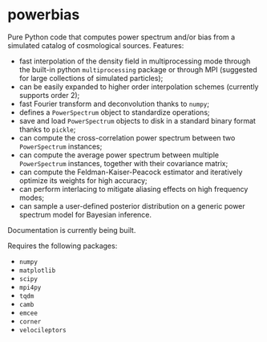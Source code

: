 # powerbias
Pure Python code that computes power spectrum and/or bias from a simulated catalog of cosmological sources.
Features:
 - fast interpolation of the density field in multiprocessing mode through the built-in python `multiprocessing` package or through MPI (suggested for large collections of simulated particles);
 - can be easily expanded to higher order interpolation schemes (currently supports order 2);
 - fast Fourier transform and deconvolution thanks to `numpy`;
 - defines a `PowerSpectrum` object to standardize operations;
 - save and load `PowerSpectrum` objects to disk in a standard binary format thanks to `pickle`;
 - can compute the cross-correlation power spectrum between two `PowerSpectrum` instances;
 - can compute the average power spectrum between multiple `PowerSpectrum` instances, together with their covariance matrix;
 - can compute the Feldman-Kaiser-Peacock estimator and iteratively optimize its weights for high accuracy;
 - can perform interlacing to mitigate aliasing effects on high frequency modes;
 - can sample a user-defined posterior distribution on a generic power spectrum model for Bayesian inference.

Documentation is currently being built.

Requires the following packages:
 - `numpy`
 - `matplotlib`
 - `scipy`
 - `mpi4py`
 - `tqdm`
 - `camb`
 - `emcee`
 - `corner`
 - `velocileptors`

